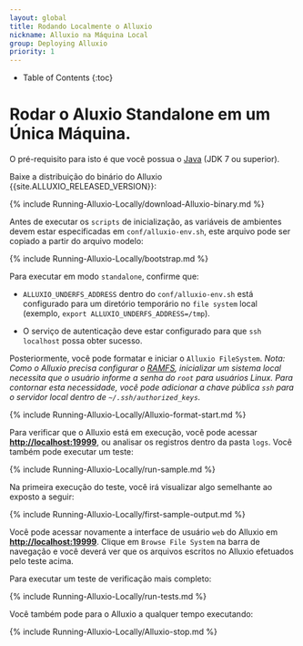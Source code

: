 ```yaml
---
layout: global
title: Rodando Localmente o Alluxio
nickname: Alluxio na Máquina Local
group: Deploying Alluxio
priority: 1
---
```


* Table of Contents
{:toc}

# Rodar o Aluxio Standalone em um Única Máquina.

O pré-requisito para isto é que você possua o [Java](Java-Setup.html) (JDK 7 ou superior).

Baixe a distribuição do binário do Alluxio {{site.ALLUXIO_RELEASED_VERSION}}:

{% include Running-Alluxio-Locally/download-Alluxio-binary.md %}

Antes de executar os `scripts` de inicialização, as variáveis de ambientes devem estar especificadas
em `conf/alluxio-env.sh`, este arquivo pode ser copiado a partir do arquivo modelo:

{% include Running-Alluxio-Locally/bootstrap.md %}

Para executar em modo `standalone`, confirme que:

* `ALLUXIO_UNDERFS_ADDRESS` dentro do `conf/alluxio-env.sh` está configurado para um diretório temporário
no `file system` local (exemplo, `export ALLUXIO_UNDERFS_ADDRESS=/tmp`).

* O serviço de autenticação deve estar configurado para que `ssh localhost` possa obter sucesso.

Posteriormente, você pode formatar e iniciar o `Alluxio FileSystem`. *Nota: Como o Alluxio precisa configurar
o [RAMFS](https://www.kernel.org/doc/Documentation/filesystems/ramfs-rootfs-initramfs.txt), inicializar um
sistema local necessita que o usuário informe a senha do `root` para usuários Linux. Para contornar esta
necessidade, você pode adicionar a chave pública `ssh` para o servidor local dentro de
`~/.ssh/authorized_keys`.*

{% include Running-Alluxio-Locally/Alluxio-format-start.md %}

Para verificar que o Alluxio está em execução, você pode acessar
**[http://localhost:19999](http://localhost:19999)**, ou analisar os registros dentro da pasta `logs`.
Você também pode executar um teste:

{% include Running-Alluxio-Locally/run-sample.md %}

Na primeira execução do teste, você irá visualizar algo semelhante ao exposto a seguir:

{% include Running-Alluxio-Locally/first-sample-output.md %}

Você pode acessar novamente a interface de usuário `web` do Alluxio em
**[http://localhost:19999](http://localhost:19999)**. Clique em `Browse File System` na barra de
navegação e você deverá ver que os arquivos escritos no Alluxio efetuados pelo teste acima.

Para executar um teste de verificação mais completo:

{% include Running-Alluxio-Locally/run-tests.md %}

Você também pode para o Alluxio a qualquer tempo executando:

{% include Running-Alluxio-Locally/Alluxio-stop.md %}
